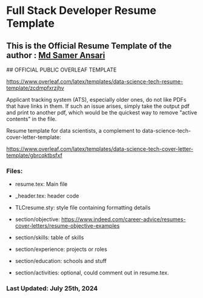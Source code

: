 
# Full Stack Developer Resume Template

<h2> This is the Official Resume Template of the author : <a href="https://www.linkedin.com/in/mrsamirr/" target="_blank"> Md Samer Ansari </a></h2>
## OFFICIAL PUBLIC OVERLEAF TEMPLATE

https://www.overleaf.com/latex/templates/data-science-tech-resume-template/zcdmpfxrzjhv

  

Applicant tracking system (ATS), especially older ones, do not like PDFs that have links in them. If such an issue arises, simply take the output pdf and print to another pdf, which would be the quickest way to remove "active contents" in the file.

  

Resume template for data scientists, a complement to data-science-tech-cover-letter-template:

https://www.overleaf.com/latex/templates/data-science-tech-cover-letter-template/gbrcqktbsfxf

  
  

### Files:

- resume.tex: Main file

- _header.tex: header code

- TLCresume.sty: style file containing formatting details

- section/objective: https://www.indeed.com/career-advice/resumes-cover-letters/resume-objective-examples

- section/skills: table of skills

- section/experience: projects or roles

- section/education: schools and stuff

- section/activities: optional, could comment out in resume.tex.
               
### Last Updated: July 25th, 2024